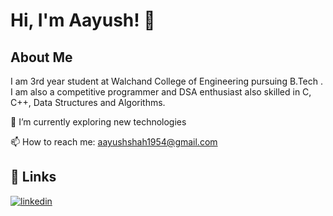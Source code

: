 <!-- ### Hi there 👋  -->

<!--
**aayushshah07/aayushshah07** is a ✨ _special_ ✨ repository because its `README.md` (this file) appears on your GitHub profile.

Here are some ideas to get you started:

- 🔭 I’m currently working on ...
- 🌱 I’m currently learning ...
- 👯 I’m looking to collaborate on ...
- 🤔 I’m looking for help with ...
- 💬 Ask me about ...
- 📫 How to reach me: ...
- 😄 Pronouns: ...
- ⚡ Fun fact: ...
-->


# Hi, I'm Aayush! 👋

##  About Me
   I am 3rd year student at Walchand College of Engineering pursuing B.Tech . I am also a competitive programmer and DSA enthusiast also skilled in C, C++, Data Structures and Algorithms.
  
  
   🌱 I’m currently exploring new technologies


   📫 How to reach me: aayushshah1954@gmail.com
## 🔗 Links
[![linkedin](https://img.shields.io/badge/linkedin-0A66C2?style=for-the-badge&logo=linkedin&logoColor=white)](https://www.linkedin.com/in/aayush-shah-96323418b/)
